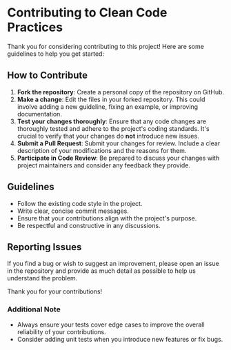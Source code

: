 # Contributing to Clean Code Practices

Thank you for considering contributing to this project! Here are some guidelines to help you get started:

## How to Contribute
1. **Fork the repository**: Create a personal copy of the repository on GitHub.
2. **Make a change**: Edit the files in your forked repository. This could involve adding a new guideline, fixing an example, or improving documentation.
3. **Test your changes thoroughly**: Ensure that any code changes are thoroughly tested and adhere to the project's coding standards. It's crucial to verify that your changes do **not** introduce new issues.
4. **Submit a Pull Request**: Submit your changes for review. Include a clear description of your modifications and the reasons for them.
5. **Participate in Code Review**: Be prepared to discuss your changes with project maintainers and consider any feedback they provide.

## Guidelines
- Follow the existing code style in the project.
- Write clear, concise commit messages.
- Ensure that your contributions align with the project's purpose.
- Be respectful and constructive in any discussions.

## Reporting Issues
If you find a bug or wish to suggest an improvement, please open an issue in the repository and provide as much detail as possible to help us understand the problem.

Thank you for your contributions!

### Additional Note
- Always ensure your tests cover edge cases to improve the overall reliability of your contributions.
- Consider adding unit tests when you introduce new features or fix bugs.